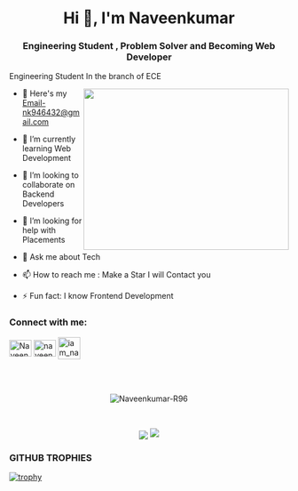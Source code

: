 <h1 align="center">Hi 👋, I'm Naveenkumar</h1>
<h3 align="center">Engineering Student , Problem Solver and  Becoming Web Developer</h3>

Engineering Student In the branch of ECE

<img align="right" width="370" height="290" src="https://i.pinimg.com/originals/47/f0/34/47f0342cec72b800463bf003eac1257e.gif">

- 🔭 Here's my Email-nk946432@gmail.com

- 🌱 I’m currently learning Web Development

- 👯 I’m looking to collaborate on Backend  Developers
  
- 🤔 I’m looking for help with Placements
  
- 💬 Ask me about Tech
  
- 📫 How to reach me : Make a Star I will Contact you
  
- ⚡ Fun fact: I know Frontend Development
  
<h3 align="left">Connect with me:</h3>
<p align="left">
<a href="https://x.com/NaveenKumar__96" target="blank"><img align="center" src="https://raw.githubusercontent.com/rahuldkjain/github-profile-readme-generator/master/src/images/icons/Social/twitter.svg" alt="Naveenkumar__96" height="30" width="40" /></a>
<a href="https://www.linkedin.com/in/naveen-kumar-1361252b7/" target="blank"><img align="center" src="https://raw.githubusercontent.com/rahuldkjain/github-profile-readme-generator/master/src/images/icons/Social/linked-in-alt.svg" alt="naveen-kumar-1361252b7" height="30" width="40" /></a>
<a href="https://instagram.com/iam_naveen_17" target="blank"><img align="center" src="https://raw.githubusercontent.com/rahuldkjain/github-profile-readme-generator/master/src/images/icons/Social/instagram.svg" alt="iam_naveen_17 height="30" width="40" /></a>

<br></br>






<p align="center"><img align="center" src="https://github-readme-streak-stats.herokuapp.com/?user=Naveenkumar-R96" alt="Naveenkumar-R96" /></p>
<br>
<p align="center"><img align="center" src="https://github-readme-stats.vercel.app/api/top-langs/?username=Naveenkumar-R96&hide=css,html&theme=tokyonight">
 <img src = "https://github-readme-stats.vercel.app/api/top-langs/?username=Naveenkumar-R96&hide=handlebars&theme=tokyonight">
</p>



### GITHUB TROPHIES

[![trophy](https://github-profile-trophy.vercel.app/?username=Naveenkumar-R96)](https://github.com/ryo-ma/github-profile-trophy)<br>

 
